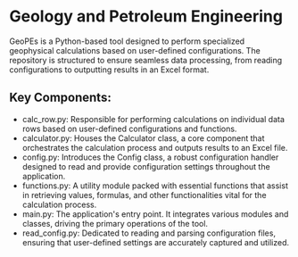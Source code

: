 # Geology and Petroleum Engineering
GeoPEs is a Python-based tool designed to perform specialized geophysical calculations based on user-defined configurations. The repository is structured to ensure seamless data processing, from reading configurations to outputting results in an Excel format.

## Key Components:
- calc_row.py:
Responsible for performing calculations on individual data rows based on user-defined configurations and functions.
- calculator.py:
Houses the Calculator class, a core component that orchestrates the calculation process and outputs results to an Excel file.
- config.py:
Introduces the Config class, a robust configuration handler designed to read and provide configuration settings throughout the application.
- functions.py:
A utility module packed with essential functions that assist in retrieving values, formulas, and other functionalities vital for the calculation process.
- main.py:
The application's entry point. It integrates various modules and classes, driving the primary operations of the tool.
- read_config.py:
Dedicated to reading and parsing configuration files, ensuring that user-defined settings are accurately captured and utilized.
